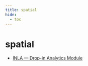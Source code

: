 ```yaml
---
title: spatial
hide:
  - toc
---
```


# spatial

- [INLA — Drop-in Analytics Module](/home/library/analytics/inla/)  
  <small></small>